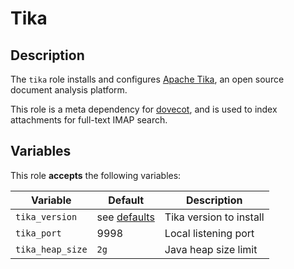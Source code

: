 Tika
====

Description
-----------

The `tika` role installs and configures [Apache Tika](https://tika.apache.org/),
an open source document analysis platform.

This role is a meta dependency for [dovecot](../dovecot/), and is used to
index attachments for full-text IMAP search.


Variables
---------

This role **accepts** the following variables:

Variable              | Default                           | Description
----------------------|-----------------------------------|------------
`tika_version`        | see [defaults](defaults/main.yml) | Tika version to install
`tika_port`           | 9998                              | Local listening port
`tika_heap_size`      | `2g`                              | Java heap size limit
